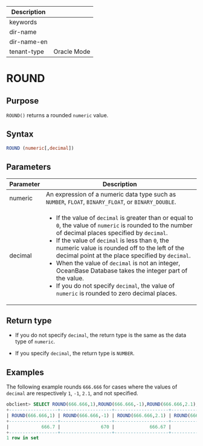 | Description   |                 |
|---------------|-----------------|
| keywords      |                 |
| dir-name      |                 |
| dir-name-en   |                 |
| tenant-type   | Oracle Mode     |

# ROUND

## Purpose

`ROUND()` returns a rounded `numeric` value.

## Syntax

```sql
ROUND (numeric[,decimal])
```

## Parameters

| Parameter | Description |
|---------|---------------------------------------------------------------------------------------------------------------------------------------------------------------------------------------------------------------------------------------------------------------------------------------------------------------------------------------------------------|
| numeric | An expression of a numeric data type such as `NUMBER`, `FLOAT`, `BINARY_FLOAT`, or `BINARY_DOUBLE`.  |
| decimal | <ul><li> If the value of `decimal` is greater than or equal to `0`, the value of `numeric` is rounded to the number of decimal places specified by `decimal`.    </li><li> If the value of `decimal` is less than `0`, the numeric value is rounded off to the left of the decimal point at the place specified by `decimal`.    </li><li> When the value of `decimal` is not an integer, OceanBase Database takes the integer part of the value.    </li><li> If you do not specify `decimal`, the value of `numeric` is rounded to zero decimal places. </li></ul> |

## Return type

* If you do not specify `decimal`, the return type is the same as the data type of `numeric`.

* If you specify `decimal`, the return type is `NUMBER`.

## Examples

The following example rounds `666.666` for cases where the values of `decimal` are respectively `1`, `-1`, `2.1`, and not specified.

```sql
obclient> SELECT ROUND(666.666,1),ROUND(666.666,-1),ROUND(666.666,2.1),ROUND(666.666) FROM DUAL;
+------------------+-------------------+--------------------+----------------+
| ROUND(666.666,1) | ROUND(666.666,-1) | ROUND(666.666,2.1) | ROUND(666.666) |
+------------------+-------------------+--------------------+----------------+
|            666.7 |               670 |             666.67 |            667 |
+------------------+-------------------+--------------------+----------------+
1 row in set
```
